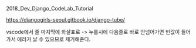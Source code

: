 2018_Dev_Django_CodeLab_Tutorial


https://djangogirls-seoul.gitbook.io/django-tube/

vscode에서 줄 마지막에 화살표로 -> 누를시에 다음줄로 바로 안넘어가면 빈값이 들어가서 에러가 날 수 있으므로 제거해준다.
